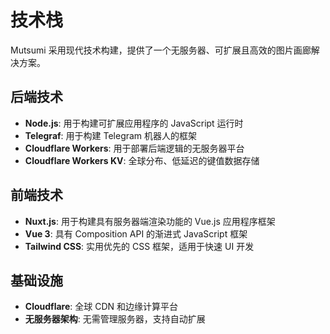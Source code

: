 # 技术栈

Mutsumi 采用现代技术构建，提供了一个无服务器、可扩展且高效的图片画廊解决方案。

## 后端技术

- **Node.js**: 用于构建可扩展应用程序的 JavaScript 运行时
- **Telegraf**: 用于构建 Telegram 机器人的框架
- **Cloudflare Workers**: 用于部署后端逻辑的无服务器平台
- **Cloudflare Workers KV**: 全球分布、低延迟的键值数据存储

## 前端技术

- **Nuxt.js**: 用于构建具有服务器端渲染功能的 Vue.js 应用程序框架
- **Vue 3**: 具有 Composition API 的渐进式 JavaScript 框架
- **Tailwind CSS**: 实用优先的 CSS 框架，适用于快速 UI 开发

## 基础设施

- **Cloudflare**: 全球 CDN 和边缘计算平台
- **无服务器架构**: 无需管理服务器，支持自动扩展